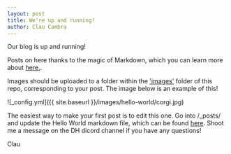 ```yaml
---
layout: post
title: We're up and running!
author: Clau Cambra
---
```


Our blog is up and running!

Posts on here thanks to the magic of Markdown, which you can learn more about [here.](https://github.com/adam-p/markdown-here/wiki/Markdown-Cheatsheet).

Images should be uploaded to a folder within the ['images'](https://github.com/elChupaCambra/UCL-DH-Blog/tree/main/images) folder of this repo, corresponding to your post. The image below is an example of this!

![_config.yml]({{ site.baseurl }}/images/hello-world/corgi.jpg)

The easiest way to make your first post is to edit this one. Go into /_posts/ and update the Hello World markdown file, which can be found [here](https://github.com/elChupaCambra/UCL-DH-Blog/blob/main/_posts/helo-world.md).
Shoot me a message on the DH dicord channel if you have any questions!

Clau
